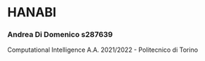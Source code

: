 # HANABI
### Andrea Di Domenico s287639
Computational Intelligence A.A. 2021/2022 - Politecnico di Torino
